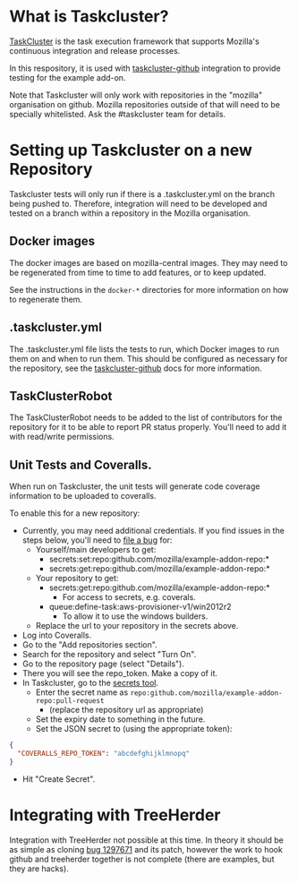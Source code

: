 # What is Taskcluster?

[TaskCluster](https://docs.taskcluster.net/) is the task execution
framework that supports Mozilla's continuous integration and release
processes.

In this respository, it is used with
[taskcluster-github](https://docs.taskcluster.net/manual/vcs/github)
integration to provide testing for the example add-on.

Note that Taskcluster will only work with repositories in the "mozilla"
organisation on github. Mozilla repositories outside of that will need
to be specially whitelisted. Ask the #taskcluster team for details.

# Setting up Taskcluster on a new Repository

Taskcluster tests will only run if there is a .taskcluster.yml on the
branch being pushed to. Therefore, integration will need to be developed and
tested on a branch within a repository in the Mozilla organisation.

## Docker images

The docker images are based on mozilla-central images. They may need to be
regenerated from time to time to add features, or to keep updated.

See the instructions in the `docker-*` directories for more information on how
to regenerate them.

## .taskcluster.yml

The .taskcluster.yml file lists the tests to run, which Docker images to run them
on and when to run them. This should be configured as necessary for the repository,
see the [taskcluster-github](https://docs.taskcluster.net/manual/vcs/github) docs
for more information.

## TaskClusterRobot

The TaskClusterRobot needs to be added to the list of contributors for
the repository for it to be able to report PR status properly. You'll need
to add it with read/write permissions.

## Unit Tests and Coveralls.

When run on Taskcluster, the unit tests will generate code coverage information
to be uploaded to coveralls.

To enable this for a new repository:

* Currently, you may need additional credentials. If you find issues in the steps
  below, you'll need to [file a bug](https://bugzilla.mozilla.org/enter_bug.cgi?component=General&product=Taskcluster) for:
  * Yourself/main developers to get:
    * secrets:set:repo:github.com/mozilla/example-addon-repo:*
    * secrets:get:repo:github.com/mozilla/example-addon-repo:*
  * Your repository to get:
    * secrets:get:repo:github.com/mozilla/example-addon-repo:*
      * For access to secrets, e.g. coverals.
    * queue:define-task:aws-provisioner-v1/win2012r2
      * To allow it to use the windows builders.
  * Replace the url to your repository in the secrets above.
* Log into Coveralls.
* Go to the "Add repositories section".
* Search for the repository and select "Turn On".
* Go to the repository page (select "Details").
* There you will see the repo_token. Make a copy of it.
* In Taskcluster, go to the [secrets tool](https://tools.taskcluster.net/secrets/).
  * Enter the secret name as `repo:github.com/mozilla/example-addon-repo:pull-request`
    * (replace the repository url as appropriate)
  * Set the expiry date to something in the future.
  * Set the JSON secret to (using the appropriate token):

```json
{
  "COVERALLS_REPO_TOKEN": "abcdefghijklmnopq"
}
```

* Hit "Create Secret".

# Integrating with TreeHerder

Integration with TreeHerder not possible at this time. In theory it should be
as simple as cloning [bug 1297671](https://bugzilla.mozilla.org/show_bug.cgi?id=1297671)
and its patch, however the work to hook github and treeherder together is not
complete (there are examples, but they are hacks).
